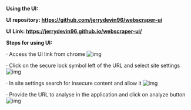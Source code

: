 **Using the UI:**

**UI repository: https://github.com/jerrydevin96/webscraper-ui**

**UI Link: https://jerrydevin96.github.io/webscraper-ui/**

**Steps for using UI:**

·     Access the UI link from chrome
 ![img](file:///C:\Users\Abcd\AppData\Local\Temp\msohtmlclip1\01\clip_image002.jpg)

·     Click on the secure lock symbol left of the URL and select site settings
 ![img](file:///C:\Users\Abcd\AppData\Local\Temp\msohtmlclip1\01\clip_image004.jpg)

·     In site settings search for insecure content and allow it
 ![img](file:///C:\Users\Abcd\AppData\Local\Temp\msohtmlclip1\01\clip_image006.jpg)

·     Provide the URL to analyse in the application and click on analyze button
 ![img](file:///C:\Users\Abcd\AppData\Local\Temp\msohtmlclip1\01\clip_image008.jpg)
 

 